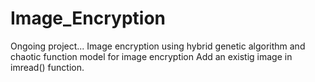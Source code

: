 # Image_Encryption
Ongoing project...
Image encryption using hybrid genetic algorithm and chaotic function model for image encryption
Add an existig image in imread() function.
